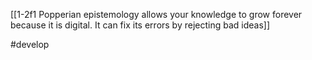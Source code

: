 [[1-2f1 Popperian epistemology allows your knowledge to grow forever because it is digital. It can fix its errors by rejecting bad ideas]]

#develop 